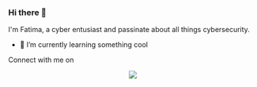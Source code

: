 ### Hi there 👋

I'm Fatima, a cyber entusiast and passinate about all things cybersecurity.


- 🌱 I’m currently learning something cool

Connect with me on
<p align="center">
  <a href="https://www.linkedin.com/in/fatima-chawdhury-1a3102a8">
    <img src="https://skillicons.dev/icons?i=linkedin" />
  </a>
</p>
